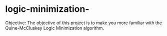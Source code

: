 # logic-minimization-
Objective: The objective of this project is to make you more familiar with the Quine-McCluskey Logic Minimization algorithm.
